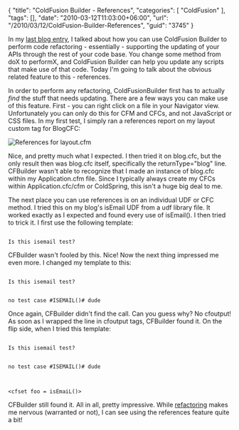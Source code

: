 {
	"title": "ColdFusion Builder - References",
	"categories": [
		"ColdFusion"
	],
	"tags": [],
	"date": "2010-03-12T11:03:00+06:00",
	"url": "/2010/03/12/ColdFusion-Builder-References",
	"guid": "3745"
}

In my <a href="http://www.raymondcamden.com/index.cfm/2010/3/10/ColdFusion-Builder--Refactoring">last blog entry</a>, I talked about how you can use ColdFusion Builder to perform code refactoring - essentially - supporting the updating of your APIs through the rest of your code base. You change some method from doX to performX, and ColdFusion Builder can help you update any scripts that make use of that code. Today I'm going to talk about the obvious related feature to this - references. 
<p/>
In order to perform any refactoring, ColdFusionBuilder first has to actually <i>find</i> the stuff that needs updating. There are a few ways you can make use of this feature. First - you can right click on a file in your Navigator view. Unfortunately you can only do this for CFM and CFCs, and not JavaScript or CSS files. In my first test, I simply ran a references report on my layout custom tag for BlogCFC:
<p/>
<img src="http://static.raymondcamden.com/images/cfjedi/Screen shot 2010-03-12 at 10.27.26 AM.png" title="References for layout.cfm" />
<p/>
Nice, and pretty much what I expected. I then tried it on blog.cfc, but the only result then was blog.cfc itself, specifically the returnType="blog" line. CFBuilder wasn't able to recognize that I made an instance of blog.cfc within my Application.cfm file. Since I typically always create my CFCs within Application.cfc/cfm or ColdSpring, this isn't a huge big deal to me.
<p/>
The next place you can use references is on an individual UDF or CFC method. I tried this on my blog's isEmail UDF from a udf library file. It worked exactly as I expected and found every use of isEmail(). I then tried to trick it. I first use the following template:
<p/>
<code>
Is this isemail test?
</code>
<p/>
CFBuilder wasn't fooled by this. Nice! Now the next thing impressed me even more. I changed my template to this:
<p/>
<code>
Is this isemail test?

no test case #ISEMAIL()# dude
</code>
<p/>
Once again, CFBuilder didn't find the call. Can you guess why? No cfoutput! As soon as I wrapped the line in cfoutput tags, CFBuilder found it. On the flip side, when I tried this template:
<p/>
<code>
Is this isemail test?

no test case #ISEMAIL()# dude

&lt;cfset foo = isEmaiL()&gt;
</code>
<p/>
CFBuilder still found it. All in all, pretty impressive. While <a href="http://www.coldfusionjedi.com/index.cfm/2010/3/10/ColdFusion-Builder--Refactoring">refactoring</a> makes me nervous (warranted or not), I can see using the references feature quite a bit!